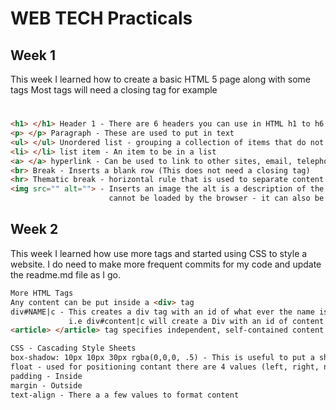# WEB TECH Practicals

## Week 1

This week I learned how to create a basic HTML 5 page along with some tags
Most tags will need a closing tag for example <h1> </h1>

```html
<h1> </h1> Header 1 - There are 6 headers you can use in HTML h1 to h6
<p> </p> Paragraph - These are used to put in text
<ul> </ul> Unordered list - grouping a collection of items that do not have a numerical ordering (Bullet Points)
<li> </li> list item - An item to be in a list
<a> </a> hyperlink - Can be used to link to other sites, email, telephone numbers ect
<br> Break - Inserts a blank row (This does not need a closing tag)
<hr> Thematic break - horizontal rule that is used to separate content (Inserts a line in the page)
<img src="" alt=""> - Inserts an image the alt is a description of the image (This will be displayed if the image 
                      cannot be loaded by the browser - it can also be used to read out what the image is)
```

## Week 2

This week I learned how use more tags and started using CSS to style a website.
I do need to make more frequent commits for my code and update the readme.md file as I go.

```html
More HTML Tags
Any content can be put inside a <div> tag
div#NAME|c - This creates a div tag with an id of what ever the name is and with creates a closing comment with the name 
             i.e div#content|c will create a Div with an id of content and a closing comment of content (The |c creates the closing comment)
<article> </article> tag specifies independent, self-contained content. This is like a Div and any content can be put inside

CSS - Cascading Style Sheets
box-shadow: 10px 10px 30px rgba(0,0,0, .5) - This is useful to put a shoadow around content. The px can change depending on size, the colour can also be changed
float - used for positioning contant there are 4 values (left, right, none and inherit
padding - Inside
margin - Outside
text-align - There a a few values to format content
```

